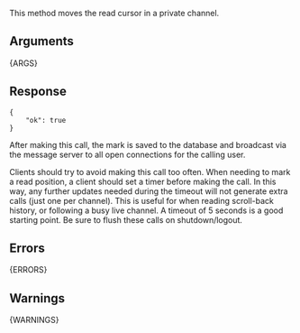 
This method moves the read cursor in a private channel.


## Arguments

{ARGS}


## Response

	{
		"ok": true
	}

After making this call, the mark is saved to the database and broadcast via the message server to
all open connections for the calling user.

Clients should try to avoid making this call too often. When needing to mark a read position, a client
should set a timer before making the call. In this way, any further updates needed during the timeout
will not generate extra calls (just one per channel). This is useful for when reading scroll-back history,
or following a busy live channel. A timeout of 5 seconds is a good starting point. Be sure to flush these
calls on shutdown/logout.


## Errors

{ERRORS}

## Warnings

{WARNINGS}
